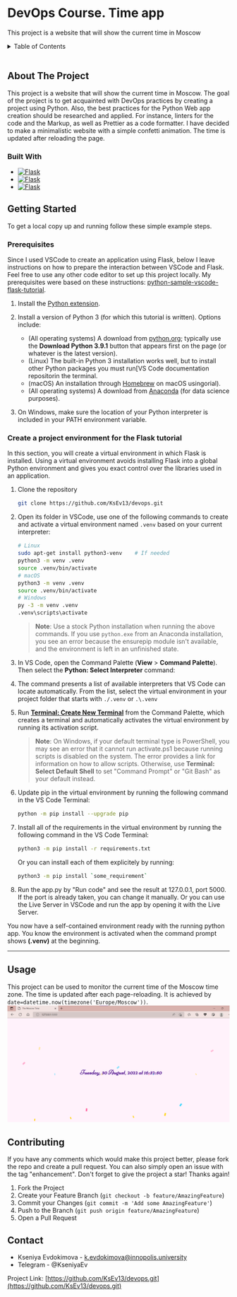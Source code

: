 # DevOps Course. Time app

This project is a website that will show the current time in Moscow

<!-- TABLE OF CONTENTS -->
<details>
  <summary>Table of Contents</summary>
  <ol>
    <li>
      <a href="#about-the-project">About The Project</a>
    </li>
    <li>
      <a href="#getting-started">Getting Started</a>
    </li>
    <li><a href="#usage">Usage</a></li>
    <li><a href="#contributing">Contributing</a></li>
    <li><a href="#contact">Contact</a></li>
  </ol>
</details>

</br>

<!-- ABOUT THE PROJECT -->
## About The Project

This project is a website that will show the current time in Moscow.
The goal of the project is to get acquainted with DevOps practices by creating a
project using Python. Also, the best
practices for the Python Web app creation
should be researched and applied. For instance,
linters for the code and the Markup, as well as Prettier as a code formatter.
I have decided to make a minimalistic website
with a simple confetti animation.
The time is updated after reloading the page.
</br>

### Built With

* [![Flask][Flask.com]][Flask-url]
* [![Flask][Flask.com]][Flask-url]
* [![Flask][Flask.com]][Flask-url]

<!-- GETTING STARTED -->
## Getting Started

To get a local copy up and running follow these simple example steps.

### Prerequisites

Since I used VSCode to create an application using Flask,
below I leave instructions on how to prepare the interaction between VSCode
and Flask. Feel free to use any other code editor to set up this project
locally. My prerequisites were based on these instructions:
[python-sample-vscode-flask-tutorial](https://github.com/microsoft/python-sample-vscode-flask-tutorial).

1. Install the [Python extension](https://marketplace.visualstudio.com/items?itemName=ms-python.python).

1. Install a version of Python 3 (for which this tutorial is written). Options include:
   * (All operating systems) A download from
   [python.org](https://www.python.org/downloads/);
   typically use the **Download Python 3.9.1** button that appears first on
   the page (or whatever is the latest version).
   * (Linux) The built-in Python 3 installation works well, but to install
   other Python packages you must run[VS Code documentation repositorin the terminal.
   * (macOS) An installation through [Homebrew](https://brew.sh/)
   on macOS usingorial).
   * (All operating systems) A download from
   [Anaconda](https://www.anaconda.com/download/)
   (for data science purposes).

1. On Windows, make sure the location of your Python interpreter
is included in your PATH environment variable.  

### Create a project environment for the Flask tutorial

In this section, you will create a virtual environment in which Flask is installed.
Using a virtual environment avoids installing Flask into a global Python
environment and gives you exact control over the libraries used in an application.

1. Clone the repository

    ```bash
    git clone https://github.com/KsEv13/devops.git
    ```

1. Open its folder in VSCode, use one of the following commands to create
and activate a virtual environment named `.venv` based on your current
interpreter:

    ```bash
    # Linux
    sudo apt-get install python3-venv    # If needed
    python3 -m venv .venv
    source .venv/bin/activate
    # macOS
    python3 -m venv .venv
    source .venv/bin/activate
    # Windows
    py -3 -m venv .venv
    .venv\scripts\activate
    ```

      > **Note**: Use a stock Python installation when running the above
      commands. If you use `python.exe` from an Anaconda installation, you see
      an error because the ensurepip module isn't available, and the
      environment is left in an unfinished state.

1. In VS Code, open the Command Palette (**View** > **Command Palette**).
Then select the **Python: Select Interpreter** command:

1. The command presents a list of available interpreters that VS Code can
locate automatically. From the list, select the virtual environment in your
project folder that starts with `./.venv` or `.\.venv`

1. Run [**Terminal: Create New Terminal**](/docs/terminal/basics.md) from the
 Command Palette, which creates a terminal and automatically activates the
 virtual environment by running its activation script.

    > **Note**: On Windows, if your default terminal type is PowerShell, you
    may see an error that it cannot run activate.ps1 because running scripts
    is disabled on the system. The error provides a link for information on
    how to allow scripts. Otherwise, use **Terminal: Select Default Shell** to
    set "Command Prompt" or "Git Bash" as your default instead.

1. Update pip in the virtual environment by running the following command
in the VS Code Terminal:

     ```bash
    python -m pip install --upgrade pip
    ```

1. Install all of the requirements in the virtual environment by running
the following command in the VS Code Terminal:

    ```bash
    python3 -m pip install -r requirements.txt
    ```

    Or you can install each of them explicitely by running:

    ```bash
    python3 -m pip install `some_requirement`
    ```

1. Run the app.py by "Run code" and see the result at 127.0.0.1, port 5000.
If the port is already taken, you can change it manually.
Or you can use the Live Server in VSCode and run the app
by opening it with the Live Server.

You now have a self-contained environment ready with the running python app.
You know the environment is activated when the command prompt shows
**(.venv)** at the beginning.

---------

<!-- USAGE EXAMPLES -->
## Usage

This project can be used to monitor the current time of the Moscow time zone.
The time is updated after each page-reloading.
It is achieved by ```date=datetime.now(timezone('Europe/Moscow'))```.  
![App_Screen](images/demo_img.png)
<!-- CONTRIBUTING -->
## Contributing

If you have any comments which would make this project better,
please fork the repo and create a pull request.
You can also simply open an issue with the tag "enhancement".
Don't forget to give the project a star! Thanks again!

1. Fork the Project
2. Create your Feature Branch (`git checkout -b feature/AmazingFeature`)
3. Commit your Changes (`git commit -m 'Add some AmazingFeature'`)
4. Push to the Branch (`git push origin feature/AmazingFeature`)
5. Open a Pull Request

<!-- CONTACT -->
## Contact

* Kseniya Evdokimova - k.evdokimova@innopolis.university
* Telegram - @KseniyaEv

Project Link: [https://github.com/KsEv13/devops.git](https://github.com/KsEv13/devops.git)

<!-- MARKDOWN LINKS & IMAGES -->
<!-- https://www.markdownguide.org/basic-syntax/#reference-style-links -->

[Flask.com]: https://img.shields.io/badge/%20-Flask%20-blue
[Flask-url]: https://flask.palletsprojects.com/en/latest/

